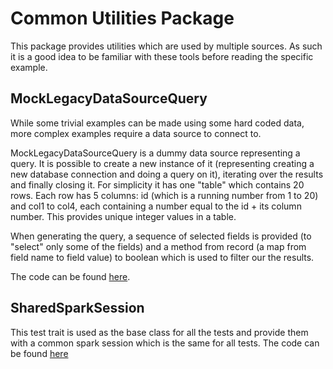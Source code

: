 Common Utilities Package
========================

This package provides utilities which are used by multiple sources. As such it is a good idea to be familiar with these tools before reading the specific example.

## MockLegacyDataSourceQuery

While some trivial examples can be made using some hard coded data, more complex examples require a data source to connect to.

MockLegacyDataSourceQuery is a dummy data source representing a query. It is possible to create a new instance of it (representing creating a new database connection and doing a query on it), iterating over the results and finally closing it.
For simplicity it has one "table" which contains 20 rows. Each row has 5 columns: id (which is a running number from 1 to 20) and col1 to col4, each containing a number equal to the id + its column number. This provides unique integer values in a table.

When generating the query, a sequence of selected fields is provided (to "select" only some of the fields) and a method from record (a map from field name to field value) to boolean which is used to filter our the results.

The code can be found [here](MockLegacyDataSourceQuery.scala).
## SharedSparkSession

This test trait is used as the base class for all the tests and provide them with a common spark session which is the same for all tests.
The code can be found [here](../../../../../test/scala/com/example/common/SharedSparkSession.scala)